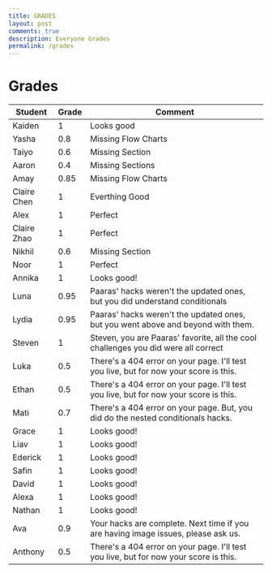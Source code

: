 ```yaml
---
title: GRADES
layout: post
comments: true
description: Everyone Grades
permalink: /grades
---
```


# Grades

|Student|Grade|Comment                                                                               |
|-------|-----|-------------------                                                                   |
|Kaiden |1    |Looks good                                                                            |
|Yasha  |0.8  |Missing Flow Charts                                                                   |
|Taiyo  |0.6  |Missing Section                                                                       |
|Aaron  |0.4  |Missing Sections                                                                      |
|Amay   |0.85 |Missing Flow Charts                                                                   |
|Claire Chen |1    |Everthing Good                                                                        |
|Alex   |1    |Perfect                                                                               |
|Claire Zhao |1    |Perfect                                                                               |
|Nikhil |0.6  |Missing Section                                                                       |
|Noor   |1    |Perfect                                                                               |
|Annika |1    |Looks good!                                                                           |
|Luna   |0.95 |Paaras' hacks weren't the updated ones, but you did understand conditionals           |
|Lydia  |0.95 |Paaras' hacks weren't the updated ones, but you went above and beyond with them.      |
|Steven |1    |Steven, you are Paaras' favorite, all the cool challenges you did were all correct    |
|Luka   |0.5  |There's a 404 error on your page. I'll test you live, but for now your score is this. |
|Ethan  |0.5  |There's a 404 error on your page. I'll test you live, but for now your score is this. |
|Mati   |0.7  |There's a 404 error on your page. But, you did do the nested conditionals hacks.      |
|Grace  |1    |Looks good!                                                                           |
|Liav   |1    |Looks good!                                                                           |
|Ederick|1    |Looks good!                                                                           |
|Safin  |1    |Looks good!                                                                           |
|David  |1    |Looks good!                                                                           |
|Alexa  |1    |Looks good!                                                                           |
|Nathan |1    |Looks good!                                                                           |
|Ava |0.9|Your hacks are complete. Next time if you are having image issues, please ask us.|
|Anthony |0.5 |There's a 404 error on your page. I'll test you live, but for now your score is this.|